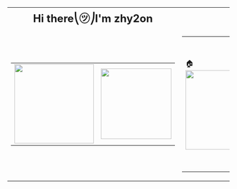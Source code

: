 <!-- 전체 구조: 2행 2열 테이블 -->
<div align="center">
  <table>
    <!-- 1행: 제목들 -->
    <tr>
      <td align="center" width="50%">
        <span style="font-size: 24px;"><b>Hi there⎝㋡⎠I'm zhy2on</b></span>
      </td>
      <td align="center" width="50%">
        <span style="font-size: 24px;"><b>Blog (۶•̀ᴗ•́)۶ ✍</b></span>
      </td>
    </tr>
    <!-- 2행: 내부 콘텐츠 각 셀에 다시 테이블 -->
    <tr>
      <!-- 왼쪽 셀: GitHub stats 2개 -->
      <td align="center">
        <table>
          <tr>
            <td>
              <a href="https://github.com/zhy2on?tab=repositories">
                <img src="https://github-readme-stats.vercel.app/api?username=zhy2on&show_icons=true&theme=slateorange&hide_border=1" width="180"/>
              </a>
            </td>
            <td>
              <a href="https://solved.ac/ojh5940">
                <img src="http://mazassumnida.wtf/api/v2/generate_badge?boj=ojh5940" width="160"/>
              </a>
            </td>
          </tr>
        </table>
      </td>
      <!-- 오른쪽 셀: 프로필 이미지 + Velog -->
      <td align="center">
        <table>
          <tr>
            <td>
              🏠
              <a href="https://velog.io/@zhy2on">
                <img src="https://github.com/user-attachments/assets/17b13eb7-8d7f-4683-a7a8-fe22d9ddb632" width="180"/>
              </a>
            </td>
            <td>
              <a href="https://velog.io/@zhy2on">
                <img src="https://velog-readme-stats.vercel.app/api/list?name=zhy2on" width="300"/>
              </a>
            </td>
          </tr>
        </table>
      </td>
    </tr>
  </table>
</div>

